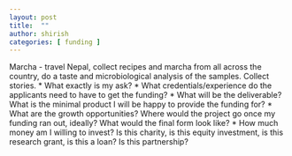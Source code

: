 ```yaml
---
layout: post
title:  ""
author: shirish
categories: [ funding ]
---
```


Marcha - travel Nepal, collect recipes and marcha from all across the country, do a taste and microbiological analysis of the samples. Collect stories.
    * What exactly is my ask?
    * What credentials/experience do the applicants need to have to get the funding?
    * What will be the deliverable? What is the minimal product I will be happy to provide the funding for?
    * What are the growth opportunities? Where would the project go once my funding ran out, ideally? What would the final form look like?
    * How much money am I willing to invest? Is this charity, is this equity investment, is this research grant, is this a loan? Is this partnership?